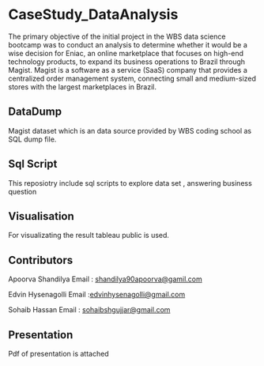 # CaseStudy_DataAnalysis

 The primary objective of the initial project in the WBS data science bootcamp was to conduct an analysis to determine whether it would be a wise decision for Eniac, an online marketplace that focuses on high-end technology  products, to expand its business operations to Brazil through Magist. Magist is a software as a service (SaaS) company that provides a centralized order management system, connecting small and medium-sized stores with the largest marketplaces in Brazil.
 
 ## DataDump
 Magist dataset  which is an  data source provided by WBS coding school as SQL dump file.
 
 ## Sql Script 
 This reposiotry include sql scripts to explore data set , answering business  question 
 
 
 ## Visualisation 
 For visualizating the result tableau public is used.
 
 ## Contributors 
 Apoorva Shandilya
 Email : shandilya90apoorva@gamil.com
 
 Edvin Hysenagolli
 Email :edvinhysenagolli@gmail.com
 
 Sohaib Hassan
 Email : sohaibshgujjar@gmail.com
   
 
 
 ## Presentation 
 Pdf of presentation is attached 
 
 


